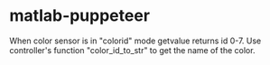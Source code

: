 # matlab-puppeteer

When color sensor is in "colorid" mode getvalue returns id 0-7. Use
controller's function "color_id_to_str" to get the name of the color.